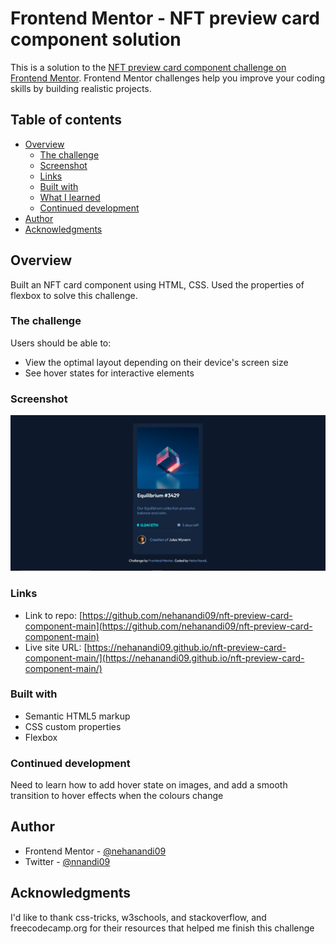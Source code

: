# Frontend Mentor - NFT preview card component solution

This is a solution to the [NFT preview card component challenge on Frontend Mentor](https://www.frontendmentor.io/challenges/nft-preview-card-component-SbdUL_w0U). Frontend Mentor challenges help you improve your coding skills by building realistic projects.

## Table of contents

- [Overview](#overview)
  - [The challenge](#the-challenge)
  - [Screenshot](#screenshot)
  - [Links](#link)
  - [Built with](#built-with)
  - [What I learned](#what-i-learned)
  - [Continued development](#continued-development)
- [Author](#author)
- [Acknowledgments](#acknowledgments)

## Overview

Built an NFT card component using HTML, CSS. Used the properties of flexbox to solve this challenge.

### The challenge

Users should be able to:

- View the optimal layout depending on their device's screen size
- See hover states for interactive elements

### Screenshot

![](./images/screenshot_desktop.png)

### Links

- Link to repo: [https://github.com/nehanandi09/nft-preview-card-component-main](https://github.com/nehanandi09/nft-preview-card-component-main)
- Live site URL: [https://nehanandi09.github.io/nft-preview-card-component-main/](https://nehanandi09.github.io/nft-preview-card-component-main/)

### Built with

- Semantic HTML5 markup
- CSS custom properties
- Flexbox

### Continued development

Need to learn how to add hover state on images, and add a smooth transition to hover effects when the colours change

## Author

- Frontend Mentor - [@nehanandi09](https://www.frontendmentor.io/profile/nehanandi09)
- Twitter - [@nnandi09](https://twitter.com/nnandi10)

## Acknowledgments

I'd like to thank css-tricks, w3schools, and stackoverflow, and freecodecamp.org for their resources that helped me finish this challenge

